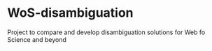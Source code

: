 # WoS-disambiguation
Project to compare and develop disambiguation solutions for Web fo Science and beyond
